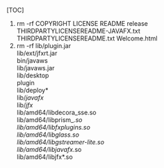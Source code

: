 [TOC]

1. rm -rf COPYRIGHT LICENSE README release THIRDPARTYLICENSEREADME-JAVAFX.txt THIRDPARTYLICENSEREADME.txt Welcome.html 
2. rm -rf lib/plugin.jar \
lib/ext/jfxrt.jar \
bin/javaws \
lib/javaws.jar \
lib/desktop \
plugin \
lib/deploy* \
lib/*javafx* \
lib/*jfx* \
lib/amd64/libdecora_sse.so \
lib/amd64/libprism_*.so \
lib/amd64/libfxplugins.so \
lib/amd64/libglass.so \
lib/amd64/libgstreamer-lite.so \
lib/amd64/libjavafx*.so \
lib/amd64/libjfx*.so